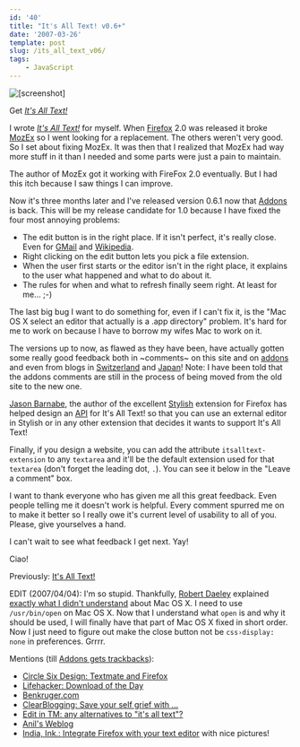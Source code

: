```yaml
---
id: '40'
title: "It's All Text! v0.6+"
date: '2007-03-26'
template: post
slug: /its_all_text_v06/
tags:
    - JavaScript
---
```


![[screenshot]](preview.png)

Get [_It's All Text!_](https://addons.mozilla.org/en-US/firefox/addon/4125)

I wrote
[_It's All Text!_](https://addons.mozilla.org/en-US/firefox/addon/4125) for
myself. When [Firefox](http://mozilla.com/) 2.0 was released it broke
[MozEx](http://mozex.mozdev.org/) so I went looking for a replacement. The
others weren't very good. So I set about fixing MozEx. It was then that I
realized that MozEx had way more stuff in it than I needed and some parts were
just a pain to maintain.

The author of MozEx got it working with FireFox 2.0 eventually. But I had this
itch because I saw things I can improve.

Now it's three months later and I've released version 0.6.1 now that
[Addons](http://addons.mozilla.org/) is back. This will be my release
candidate for 1.0 because I have fixed the four most annoying problems:

-   The edit button is in the right place. If it isn't perfect, it's really
    close. Even for [GMail](http://gmail.com/) and
    [Wikipedia](http://wikipedia.org).
-   Right clicking on the edit button lets you pick a file extension.
-   When the user first starts or the editor isn't in the right place, it
    explains to the user what happened and what to do about it.
-   The rules for when and what to refresh finally seem right. At least for
    me… ;-)

The last big bug I want to do something for, even if I can't fix it, is the
"Mac OS X select an editor that actually is a .app directory" problem. It's
hard for me to work on because I have to borrow my wifes Mac to work on it.

The versions up to now, as flawed as they have been, have actually gotten some
really good feedback both in ~comments~ on this site and on
[addons](http://addons.mozilla.org/) and even from blogs in
[Switzerland](http://www.libellules.ch/dotclear/index.php?2007/03/05/1738-it-s-all-text)
and [Japan](http://d.hatena.ne.jp/nyama/)! Note: I have been told that the
addons comments are still in the process of being moved from the old site to
the new one.

[Jason Barnabe](http://blog.userstyles.org/), the author of the excellent
[Stylish](https://addons.mozilla.org/firefox/2108/) extension for Firefox has
helped design an
[API](http://blog.userstyles.org/2007/03/13/extension-integration-its-all-text/)
for It's All Text! so that you can use an external editor in Stylish or in any
other extension that decides it wants to support It's All Text!

Finally, if you design a website, you can add the attribute
`itsalltext-extension` to any `textarea` and it'll be the default extension
used for that `textarea` (don't forget the leading dot, `.`). You can see it
below in the "Leave a comment" box.

I want to thank everyone who has given me all this great feedback. Even people
telling me it doesn't work is helpful. Every comment spurred me on to make it
better so I really owe it's current level of usability to all of you. Please,
give yourselves a hand.

I can't wait to see what feedback I get next. Yay!

Ciao!

Previously: [It's All Text!](../its-all-text/)

EDIT (2007/04/04): I'm so stupid. Thankfully,
[Robert Daeley](http://www.oreillynet.com/pub/au/2387) explained
[exactly what I didn't understand](http://www.oreillynet.com/mac/blog/2007/02/firefox_plugin_its_all_text.html)
about Mac OS X. I need to use `/usr/bin/open` on Mac OS X. Now that I
understand what `open` is and why it should be used, I will finally have that
part of Mac OS X fixed in short order. Now I just need to figure out make the
close button not be `css›display: none` in preferences. Grrrr.

Mentions (till
[Addons gets trackbacks](https://bugzilla.mozilla.org/show_bug.cgi?id=376477)):

-   [Circle Six Design: Textmate and Firefox](http://blog.circlesixdesign.com/2007/02/23/textmate-firefox/)
-   [Lifehacker: Download of the Day](http://lifehacker.com/software/web-publishing/download-of-the-day-its-all-text-firefox-239063.php)
-   [Benkruger.com](http://www.benkruger.com/2007/03/its-all-text.html)
-   [ClearBlogging: Save your self grief with …](http://safarisoftware.typepad.com/clearblogging/2007/03/save_yourself_g.html)
-   [Edit in TM: any alternatives to "it's all text"?](http://comox.textdrive.com/pipermail/textmate/2007-March/018183.html)
-   [Anil's Weblog](http://anildigital.blogspot.com/2007/02/created-tumblelog.html)
-   [India, Ink.: Integrate Firefox with your text editor](http://indiamos.wordpress.com/2007/02/24/itsalltext/)
    with nice pictures!
